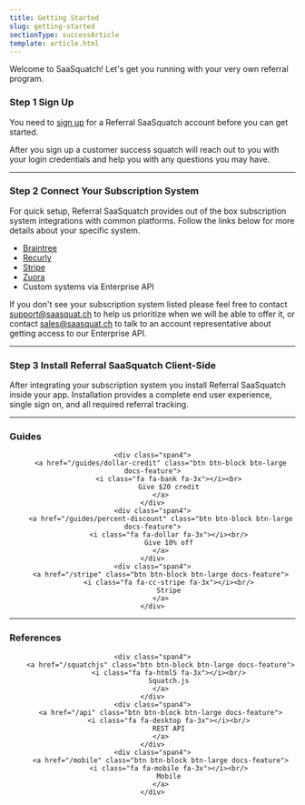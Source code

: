 ```yaml
---
title: Getting Started
slug: getting-started
sectionType: successArticle
template: article.html
---
```


<p>Welcome to SaaSquatch! Let's get you running with your very own referral program.</p>

<h3><span class="label label-success">Step 1</span> Sign Up</h3>
<p>You need to <a href="http://www.referralsaasquatch.com/#sign-up">sign up</a> for a Referral SaaSquatch account before you can get started.</p>

<p>After you sign up a customer success squatch will reach out to you with your login credentials and help you with any questions you may have.</p>
<hr/>

<h3><span class="label label-success">Step 2</span> Connect Your Subscription System</h3>

<p>For quick setup, Referral SaaSquatch provides out of the box subscription system integrations with common platforms. Follow the links below for more details about your specific system.</p>

<ul>
    <li><a href="/braintree">Braintree</a></li>
    <li><a href="/recurly">Recurly</a></li>
    <li><a href="/stripe">Stripe</a></li>
    <li><a href="/zuora">Zuora</a></li>
    <li>Custom systems via Enterprise API</li>
</ul>

<p>If you don't see your subscription system listed please feel free to contact <a href="mailto:support@saasquat.ch">support@saasquat.ch</a> to help us prioritize when we will be able to offer it, or 
contact <a href="mailto:sales@saasquat.ch">sales@saasquat.ch</a> to talk to an account representative about getting access to our Enterprise API.</p>

<hr/>
<h3><span class="label label-success">Step 3</span> Install Referral SaaSquatch Client-Side</h3>
<p>After integrating your subscription system you install Referral SaaSquatch inside your app. Installation provides a complete end user experience, single sign on, and all required referral tracking.</p>

<hr/>

<h3>Guides</h3>
<div class="row-fluid" style="text-align: center;">
    
    <div class="span4">
        <a href="/guides/dollar-credit" class="btn btn-block btn-large docs-feature">
            <i class="fa fa-bank fa-3x"></i><br>
            Give $20 credit
        </a>
    </div>
    <div class="span4">
        <a href="/guides/percent-discount" class="btn btn-block btn-large docs-feature">
            <i class="fa fa-dollar fa-3x"></i><br/>
            Give 10% off
        </a>
    </div>
    <div class="span4">
        <a href="/stripe" class="btn btn-block btn-large docs-feature">
            <i class="fa fa-cc-stripe fa-3x"></i><br/>
            Stripe
        </a>
    </div>

</div>

<hr/>

<h3>References</h3>
<div class="row-fluid" style="text-align: center;">
    
    <div class="span4">
        <a href="/squatchjs" class="btn btn-block btn-large docs-feature">
            <i class="fa fa-html5 fa-3x"></i><br/>
            Squatch.js
        </a>
    </div>
    <div class="span4">
        <a href="/api" class="btn btn-block btn-large docs-feature">
            <i class="fa fa-desktop fa-3x"></i><br/>
            REST API
        </a>
    </div>
    <div class="span4">
        <a href="/mobile" class="btn btn-block btn-large docs-feature">
            <i class="fa fa-mobile fa-3x"></i><br/>
            Mobile
        </a>
    </div>
</div>

<script type="text/javascript">
    // This javascript redirects the anchor tags from www.referralsaasquatch.com/documentation to the new docs.referralsaasquatch.com formats
    // Closure-wrapped for security.
    (function () {
        var anchorMap = {
                "how-it-works": "/how-it-works",
                "braintree": "/braintree",
                "recurly": "/recurly",
                "stripe": "/stripe",
                "zuora": "/zuora",
                "app-integration": "/app-integration",
                "squatchjs-init": "/squatchjs#init",
                "squatchjs-autofill": "/squatchjs#autofill",
                "squatchjs-open": "/squatchjs#open",
                "squatchjs-close": "/squatchjs#close",
                "bestpractice-buttons": "/bestpractices/buttons",
                "bestpractice-speed": "/bestpractices/speed",
                "general": "/faq",
                "pricing": "/faq/pricing"
        }
        /*
        Best practice for extracting hashes:
        http://stackoverflow.com/a/10076097/151365
        */
        var hash = window.location.hash.substring(1);
        if (hash) {
            /*
            Best practice for javascript redirects: 
            http://stackoverflow.com/a/506004/151365
            */
            hash = hash.toLowerCase();
            window.location.replace(anchorMap[hash]);
        }
    })();
</script>
